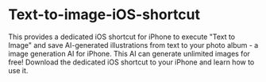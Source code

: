 # Text-to-image-iOS-shortcut
This provides a dedicated iOS shortcut for iPhone to execute "Text to Image" and save AI-generated illustrations from text to your photo album - a image generation AI for iPhone. This AI can generate unlimited images for free! Download the dedicated iOS shortcut to your iPhone and learn how to use it.
